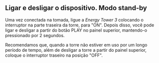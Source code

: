 ## Ligar e desligar o dispositivo. Modo stand-by 

Uma vez conectada na tomada, ligue a *Energy Tower 3* colocando o interruptor na parte traseira da torre, para "ON". Depois disso, você pode ligar e desligar a partir do botão PLAY no painel superior, mantendo-o pressionado por 2 segundos. 

Recomendamos que, quando a torre não estiver em uso por um longo período de tempo, além de desligar a torre a partir do painel superior, coloque o interruptor traseiro na posição "OFF". 
